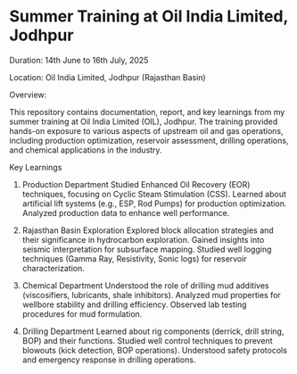 # Summer Training at Oil India Limited, Jodhpur

Duration: 14th June to 16th July, 2025

Location: Oil India Limited, Jodhpur (Rajasthan Basin)

Overview:

This repository contains documentation, report, and key learnings from my summer training at Oil India Limited (OIL), Jodhpur. The training provided hands-on exposure to various aspects of upstream oil and gas operations, including production optimization, reservoir assessment, drilling operations, and chemical applications in the industry.

Key Learnings
1. Production Department
Studied Enhanced Oil Recovery (EOR) techniques, focusing on Cyclic Steam Stimulation (CSS).
Learned about artificial lift systems (e.g., ESP, Rod Pumps) for production optimization.
Analyzed production data to enhance well performance.

2. Rajasthan Basin Exploration
Explored block allocation strategies and their significance in hydrocarbon exploration.
Gained insights into seismic interpretation for subsurface mapping.
Studied well logging techniques (Gamma Ray, Resistivity, Sonic logs) for reservoir characterization.

3. Chemical Department
Understood the role of drilling mud additives (viscosifiers, lubricants, shale inhibitors).
Analyzed mud properties for wellbore stability and drilling efficiency.
Observed lab testing procedures for mud formulation.

4. Drilling Department
Learned about rig components (derrick, drill string, BOP) and their functions.
Studied well control techniques to prevent blowouts (kick detection, BOP operations).
Understood safety protocols and emergency response in drilling operations.
